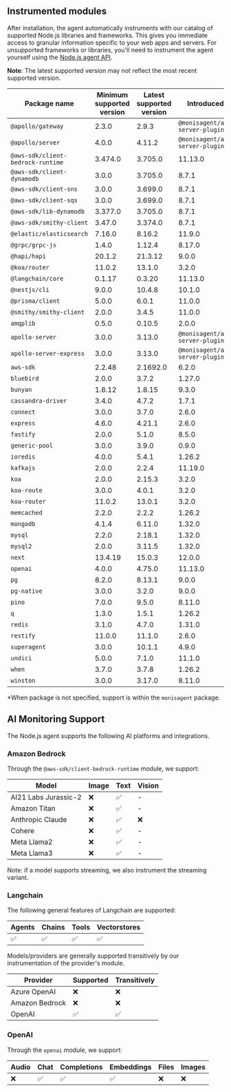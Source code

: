 ## Instrumented modules

After installation, the agent automatically instruments with our catalog of
supported Node.js libraries and frameworks. This gives you immediate access to
granular information specific to your web apps and servers.  For unsupported
frameworks or libraries, you'll need to instrument the agent yourself using the
[Node.js agent API](https://monisagent.github.io/node-monisagent/API.html).

**Note**: The latest supported version may not reflect the most recent supported
version.

| Package name | Minimum supported version | Latest supported version | Introduced in* |
| --- | --- | --- | --- |
| `@apollo/gateway` | 2.3.0 | 2.9.3 | `@monisagent/apollo-server-plugin@1.0.0` |
| `@apollo/server` | 4.0.0 | 4.11.2 | `@monisagent/apollo-server-plugin@2.1.0` |
| `@aws-sdk/client-bedrock-runtime` | 3.474.0 | 3.705.0 | 11.13.0 |
| `@aws-sdk/client-dynamodb` | 3.0.0 | 3.705.0 | 8.7.1 |
| `@aws-sdk/client-sns` | 3.0.0 | 3.699.0 | 8.7.1 |
| `@aws-sdk/client-sqs` | 3.0.0 | 3.699.0 | 8.7.1 |
| `@aws-sdk/lib-dynamodb` | 3.377.0 | 3.705.0 | 8.7.1 |
| `@aws-sdk/smithy-client` | 3.47.0 | 3.374.0 | 8.7.1 |
| `@elastic/elasticsearch` | 7.16.0 | 8.16.2 | 11.9.0 |
| `@grpc/grpc-js` | 1.4.0 | 1.12.4 | 8.17.0 |
| `@hapi/hapi` | 20.1.2 | 21.3.12 | 9.0.0 |
| `@koa/router` | 11.0.2 | 13.1.0 | 3.2.0 |
| `@langchain/core` | 0.1.17 | 0.3.20 | 11.13.0 |
| `@nestjs/cli` | 9.0.0 | 10.4.8 | 10.1.0 |
| `@prisma/client` | 5.0.0 | 6.0.1 | 11.0.0 |
| `@smithy/smithy-client` | 2.0.0 | 3.4.5 | 11.0.0 |
| `amqplib` | 0.5.0 | 0.10.5 | 2.0.0 |
| `apollo-server` | 3.0.0 | 3.13.0 | `@monisagent/apollo-server-plugin@1.0.0` |
| `apollo-server-express` | 3.0.0 | 3.13.0 | `@monisagent/apollo-server-plugin@1.0.0` |
| `aws-sdk` | 2.2.48 | 2.1692.0 | 6.2.0 |
| `bluebird` | 2.0.0 | 3.7.2 | 1.27.0 |
| `bunyan` | 1.8.12 | 1.8.15 | 9.3.0 |
| `cassandra-driver` | 3.4.0 | 4.7.2 | 1.7.1 |
| `connect` | 3.0.0 | 3.7.0 | 2.6.0 |
| `express` | 4.6.0 | 4.21.1 | 2.6.0 |
| `fastify` | 2.0.0 | 5.1.0 | 8.5.0 |
| `generic-pool` | 3.0.0 | 3.9.0 | 0.9.0 |
| `ioredis` | 4.0.0 | 5.4.1 | 1.26.2 |
| `kafkajs` | 2.0.0 | 2.2.4 | 11.19.0 |
| `koa` | 2.0.0 | 2.15.3 | 3.2.0 |
| `koa-route` | 3.0.0 | 4.0.1 | 3.2.0 |
| `koa-router` | 11.0.2 | 13.0.1 | 3.2.0 |
| `memcached` | 2.2.0 | 2.2.2 | 1.26.2 |
| `mongodb` | 4.1.4 | 6.11.0 | 1.32.0 |
| `mysql` | 2.2.0 | 2.18.1 | 1.32.0 |
| `mysql2` | 2.0.0 | 3.11.5 | 1.32.0 |
| `next` | 13.4.19 | 15.0.3 | 12.0.0 |
| `openai` | 4.0.0 | 4.75.0 | 11.13.0 |
| `pg` | 8.2.0 | 8.13.1 | 9.0.0 |
| `pg-native` | 3.0.0 | 3.2.0 | 9.0.0 |
| `pino` | 7.0.0 | 9.5.0 | 8.11.0 |
| `q` | 1.3.0 | 1.5.1 | 1.26.2 |
| `redis` | 3.1.0 | 4.7.0 | 1.31.0 |
| `restify` | 11.0.0 | 11.1.0 | 2.6.0 |
| `superagent` | 3.0.0 | 10.1.1 | 4.9.0 |
| `undici` | 5.0.0 | 7.1.0 | 11.1.0 |
| `when` | 3.7.0 | 3.7.8 | 1.26.2 |
| `winston` | 3.0.0 | 3.17.0 | 8.11.0 |

*When package is not specified, support is within the `monisagent` package.

## AI Monitoring Support

The Node.js agent supports the following AI platforms and integrations.

### Amazon Bedrock

Through the `@aws-sdk/client-bedrock-runtime` module, we support:

| Model | Image | Text | Vision |
| --- | --- | --- | --- |
| AI21 Labs Jurassic-2 | ❌ | ✅ | - |
| Amazon Titan | ❌ | ✅ | - |
| Anthropic Claude | ❌ | ✅ | ❌ |
| Cohere | ❌ | ✅ | - |
| Meta Llama2 | ❌ | ✅ | - |
| Meta Llama3 | ❌ | ✅ | - |

Note: if a model supports streaming, we also instrument the streaming variant.


### Langchain

The following general features of Langchain are supported:

| Agents | Chains | Tools | Vectorstores |
| --- | --- | --- | --- |
| ✅ | ✅ | ✅ | ✅ |

Models/providers are generally supported transitively by our instrumentation of the provider's module.

| Provider | Supported | Transitively |
| --- | --- | --- |
| Azure OpenAI | ❌ | ❌ |
| Amazon Bedrock | ❌ | ❌ |
| OpenAI | ✅ | ✅ |


### OpenAI

Through the `openai` module, we support:

| Audio | Chat | Completions | Embeddings | Files | Images |
| --- | --- | --- | --- | --- | --- |
| ❌ | ✅ | ✅ | ✅ | ❌ | ❌ |

